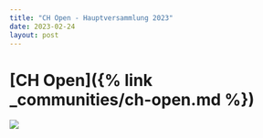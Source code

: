 ```yaml
---
title: "CH Open - Hauptversammlung 2023"
date: 2023-02-24
layout: post
---
```


# [CH Open]({% link _communities/ch-open.md %})

![](https://www.ch-open.ch/wp-content/uploads/2019/04/logo_chopen_web_big-1.png)

